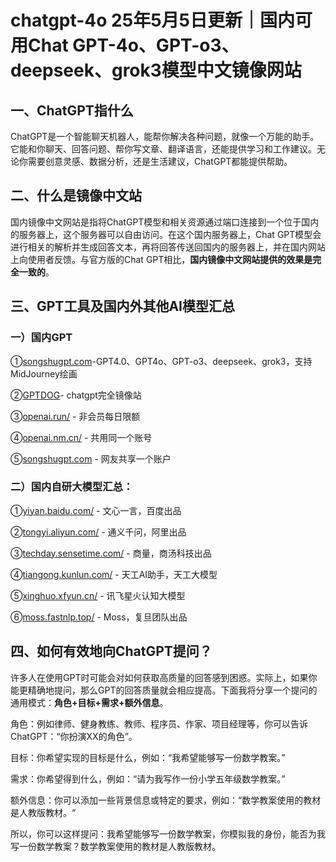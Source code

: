 # chatgpt-4o 25年5月5日更新｜国内可用Chat GPT-4o、GPT-o3、deepseek、grok3模型中文镜像网站

## 一、ChatGPT指什么

ChatGPT是一个智能聊天机器人，能帮你解决各种问题，就像一个万能的助手。它能和你聊天、回答问题、帮你写文章、翻译语言，还能提供学习和工作建议。无论你需要创意灵感、数据分析，还是生活建议，ChatGPT都能提供帮助。

## 二、什么是镜像中文站

国内镜像中文网站是指将ChatGPT模型和相关资源通过端口连接到一个位于国内的服务器上，这个服务器可以自由访问。在这个国内服务器上，Chat GPT模型会进行相关的解析并生成回答文本，再将回答传送回国内的服务器上，并在国内网站上向使用者反馈。与官方版的Chat GPT相比，**国内镜像中文网站提供的效果是完全一致的**。

## 三、GPT工具及国内外其他AI模型汇总

### 一）国内GPT

①[songshugpt.com](http://songshugpt.com)-GPT4.0、GPT4o、GPT-o3、deepseek、grok3，支持MidJourney绘画

②[GPTDOG](http://GPTDOG.online)- chatgpt完全镜像站

③[openai.run/](http://gptcat.top) - 非会员每日限额

④[openai.nm.cn/](http://gptpanda.com) - 共用同一个账号

⑤[songshugpt.com](http://songshugpt.com) - 网友共享一个账户

### 二）国内自研大模型汇总：

①[yiyan.baidu.com/](http://yiyan.baidu.com/) - 文心一言，百度出品

②[tongyi.aliyun.com/](http://tongyi.aliyun.com/) - 通义千问，阿里出品

③[techday.sensetime.com/](http://techday.sensetime.com/) - 商量，商汤科技出品

④[tiangong.kunlun.com/](http://tiangong.kunlun.com/) - 天工AI助手，天工大模型

⑤[xinghuo.xfyun.cn/](http://xinghuo.xfyun.cn/) - 讯飞星火认知大模型

⑥[moss.fastnlp.top/](http://moss.fastnlp.top/) - Moss，复旦团队出品

## 四、如何有效地向ChatGPT提问？

许多人在使用GPT时可能会对如何获取高质量的回答感到困惑。实际上，如果你能更精确地提问，那么GPT的回答质量就会相应提高。下面我将分享一个提问的通用模式：**角色+目标+需求+额外信息**。

角色：例如律师、健身教练、教师、程序员、作家、项目经理等，你可以告诉ChatGPT：“你扮演XX的角色”。

目标：你希望实现的目标是什么，例如：“我希望能够写一份数学教案。”

需求：你希望得到什么，例如：“请为我写作一份小学五年级数学教案。”

额外信息：你可以添加一些背景信息或特定的要求，例如：“数学教案使用的教材是人教版教材。“

所以，你可以这样提问：我希望能够写一份数学教案，你模拟我的身份，能否为我写一份数学教案？数学教案使用的教材是人教版教材。
